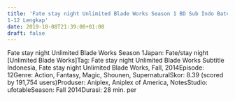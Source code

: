 ```yaml
---
title: 'Fate stay night Unlimited Blade Works Season 1 BD Sub Indo Batch Eps
1-12 Lengkap'
date: 2019-10-08T21:39:00+01:00
draft: false
---
```


Fate stay night Unlimited Blade Works Season 1Japan: Fate/stay night \[Unlimited Blade Works\]Tag: Fate stay night Unlimited Blade Works Subtitle Indonesia, Fate stay night Unlimited Blade Works, Fall, 2014Episode: 12Genre: Action, Fantasy, Magic, Shounen, SupernaturalSkor: 8.39 (scored by 191,754 users)Produser: Aniplex, Aniplex of America, NotesStudio: ufotableSeason: Fall 2014Durasi: 28 min. per